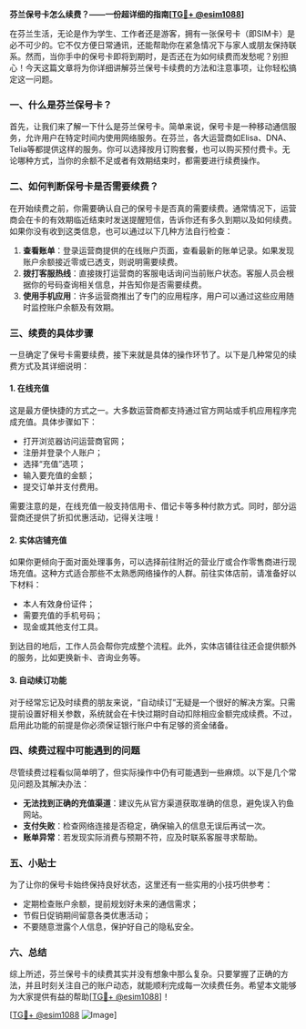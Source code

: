 **芬兰保号卡怎么续费？——一份超详细的指南[[TG💪+ @esim1088](https://t.me/s/esim1088)]**

在芬兰生活，无论是作为学生、工作者还是游客，拥有一张保号卡（即SIM卡）是必不可少的。它不仅方便日常通讯，还能帮助你在紧急情况下与家人或朋友保持联系。然而，当你手中的保号卡即将到期时，是否还在为如何续费而发愁呢？别担心！今天这篇文章将为你详细讲解芬兰保号卡续费的方法和注意事项，让你轻松搞定这一问题。

### 一、什么是芬兰保号卡？

首先，让我们来了解一下什么是芬兰保号卡。简单来说，保号卡是一种移动通信服务，允许用户在特定时间内使用网络服务。在芬兰，各大运营商如Elisa、DNA、Telia等都提供这样的服务。你可以选择按月订购套餐，也可以购买预付费卡。无论哪种方式，当你的余额不足或者有效期结束时，都需要进行续费操作。

### 二、如何判断保号卡是否需要续费？

在开始续费之前，你需要确认自己的保号卡是否真的需要续费。通常情况下，运营商会在卡的有效期临近结束时发送提醒短信，告诉你还有多久到期以及如何续费。如果你没有收到这类信息，也可以通过以下几种方法自行检查：

1. **查看账单**：登录运营商提供的在线账户页面，查看最新的账单记录。如果发现账户余额接近零或已透支，则说明需要续费。
2. **拨打客服热线**：直接拨打运营商的客服电话询问当前账户状态。客服人员会根据你的号码查询相关信息，并告知你是否需要续费。
3. **使用手机应用**：许多运营商推出了专门的应用程序，用户可以通过这些应用随时监控账户余额及有效期。

### 三、续费的具体步骤

一旦确定了保号卡需要续费，接下来就是具体的操作环节了。以下是几种常见的续费方式及其详细说明：

#### 1. 在线充值

这是最方便快捷的方式之一。大多数运营商都支持通过官方网站或手机应用程序完成充值。具体步骤如下：

- 打开浏览器访问运营商官网；
- 注册并登录个人账户；
- 选择“充值”选项；
- 输入要充值的金额；
- 提交订单并支付费用。

需要注意的是，在线充值一般支持信用卡、借记卡等多种付款方式。同时，部分运营商还提供了折扣优惠活动，记得关注哦！

#### 2. 实体店铺充值

如果你更倾向于面对面处理事务，可以选择前往附近的营业厅或合作零售商进行现场充值。这种方式适合那些不太熟悉网络操作的人群。前往实体店前，请准备好以下材料：

- 本人有效身份证件；
- 需要充值的手机号码；
- 现金或其他支付工具。

到达目的地后，工作人员会帮你完成整个流程。此外，实体店铺往往还会提供额外的服务，比如更换新卡、咨询业务等。

#### 3. 自动续订功能

对于经常忘记及时续费的朋友来说，“自动续订”无疑是一个很好的解决方案。只需提前设置好相关参数，系统就会在卡快过期时自动扣除相应金额完成续费。不过，启用此功能的前提是你必须保证银行账户中有足够的资金储备。

### 四、续费过程中可能遇到的问题

尽管续费过程看似简单明了，但实际操作中仍有可能遇到一些麻烦。以下是几个常见问题及其解决办法：

- **无法找到正确的充值渠道**：建议先从官方渠道获取准确的信息，避免误入钓鱼网站。
- **支付失败**：检查网络连接是否稳定，确保输入的信息无误后再试一次。
- **账单异常**：若发现实际消费与预期不符，应及时联系客服寻求帮助。

### 五、小贴士

为了让你的保号卡始终保持良好状态，这里还有一些实用的小技巧供参考：

- 定期检查账户余额，提前规划好未来的通信需求；
- 节假日促销期间留意各类优惠活动；
- 不要随意泄露个人信息，保护好自己的隐私安全。

### 六、总结

综上所述，芬兰保号卡的续费其实并没有想象中那么复杂。只要掌握了正确的方法，并且时刻关注自己的账户动态，就能顺利完成每一次续费任务。希望本文能够为大家提供有益的帮助[[TG💪+ @esim1088](https://t.me/s/esim1088)]！

[[TG💪+ @esim1088](https://t.me/s/esim1088) ![Image](https://i.postimg.cc/4NQfJmqS/Snipaste-2025-05-13-00-14-12.png)]